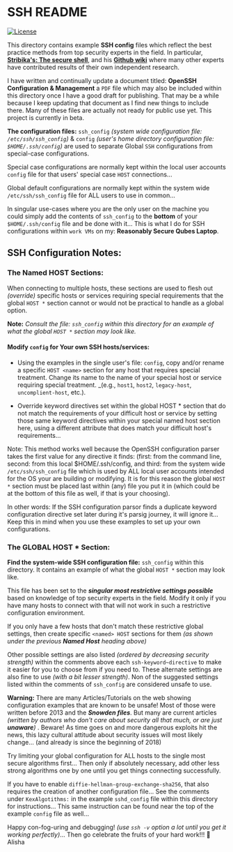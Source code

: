 # SSH README

[![License](https://img.shields.io/badge/LICENSE-GPL%20v3.0-blue.svg)](https://www.gnu.org/licenses/gpl-3.0.en.html)

This directory contains example **SSH config** files which reflect the best practice methods from top security experts in the field.  In particular, [**Stribika's: The secure shell**](https://stribika.github.io/2015/01/04/secure-secure-shell.html), and his [**Github wiki**](https://github.com/stribika/stribika.github.io/wiki/Secure-Secure-Shell) where many other experts have contributed results of their own independent research.

I have written and continually update a document titled: **OpenSSH Configuration & Management** a `PDF` file which may also be included within this directory once I have a good draft for publishing. That may be a while because I keep updating that document as I find new things to include there.  Many of these files are actually not ready for public use yet. This project is currently in beta.

**The configuration files:** `ssh_config` _(system wide configuration file: `/etc/ssh/ssh_config`)_ & `config` _(user's home directory configuration file: `$HOME/.ssh/config`)_ are used to separate Global `SSH` configurations from special-case configurations.

Special case configurations are normally kept within the local user accounts `config` file for that users' special case `HOST` connections... 

Global default configurations are normally kept within the system wide `/etc/ssh/ssh_config` file for ALL users to use in common...

In singular use-cases where you are the only user on the machine you could simply add the contents of `ssh_config` to the **bottom** of your `$HOME/.ssh/config` file and be done with it...  This is what I do for SSH configurations within `work VMs` on my: **Reasonably Secure Qubes Laptop**.

## SSH Configuration Notes:

### The Named HOST Sections:

When connecting to multiple hosts, these sections are used to flesh out _(override)_ specific hosts or services requiring special requirements that the global `HOST *` section cannot or would not be practical to handle as a global option.

>     
**Note:** _Consult the file: `ssh_config` within this directory for an example of what the global `HOST *` section may look like._

#### Modify `config` for Your own SSH hosts/services:

- Using the examples in the single user's file: `config`, copy and/or rename a specific `HOST <name>` section for any host that requires special treatment.  Change its name to the name of your special host or service requiring special treatment. _(e.g., `host1`, `host2`, `legacy-host`, `uncomplient-host`, etc.).

- Override keyword directives set within the global HOST * section that do not match the requirements of your difficult host or service by setting those same keyword directives within your special named host section here, using a different attribute that does match your difficult host's requirements...
 
Note: This method works well because the OpenSSH configuration parser takes the first value for any directive it finds: (first: from the command line, second: from this local $HOME/.ssh/config, and third: from the system wide `/etc/ssh/ssh_config` file which is used by ALL local user accounts intended for the OS your are building or modifying.  It is for this reason the global `HOST *` section must be placed last within (any) file you put it in (which could be at the bottom of this file as well, if that is your choosing). 

In other words: If the SSH configuration parsor finds a duplicate keyword configuration directive set later during it's parsig journey, it will ignore it... Keep this in mind when you use these examples to set up your own configurations. 

### The GLOBAL HOST * Section:

**Find the system-wide SSH configuration file:** `ssh_config` within this directory. It contains an example of what the global `HOST *` section may look like.

This file has been set to the **_singular most restrictive settings possible_** based on knowledge of top security experts in the field.  Modify it only if you have many hosts to connect with that will not work in such a restrictive configuration environment.

If you only have a few hosts that don't match these restrictive global settings, then create specific `<named> HOST` sections for them _(as shown under the previous **Named Host** heading above)_

Other possible settings are also listed _(ordered by decreasing security strength)_ within the comments above each `ssh-keyword~directive` to make it easier for you to choose from if you need to.  These alternate settings are also fine to use _(with a bit lesser strength)_.  Non of the suggested settings listed within the comments of `ssh_config` are considered unsafe to use. 

>     
**Warning:** There are many Articles/Tutorials on the web showing configuration examples that are known to be unsafe!  Most of those were written before 2013 and the **_Snowden files_**.  But many are current articles _(written by authors who don't care about security all that much, or are just **unaware**)_ .  Beware! As time goes on and more dangerous exploits hit the news, this lazy cultural attitude about security issues will most likely change... (and already is since the beginning of 2018)

Try limiting your global configuration for ALL hosts to the single most secure algorithms first...  Then only if absolutely necessary, add other less strong algorithms one by one until you get things connecting successfully.

If you have to enable `diffie-hellman-group-exchange-sha256`, that also requires the creation of another configuration file...  See the comments under `KexAlgotithms:` in the example `sshd_config` file within this directory for instructions...  This same instruction can be found near the top of the example `config` file as well...

Happy con-fog-uring and debugging! _(use `ssh -v` option a lot until you get it working perfectly)_...  Then go celebrate the fruits of your hard work!!! :purple_heart: Alisha 

